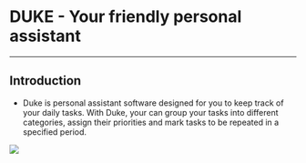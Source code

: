 # DUKE - Your friendly personal assistant

---
## Introduction

* Duke is personal assistant software designed for you to keep track of your daily tasks. With Duke, your can group your tasks into different categories, assign their priorities and mark tasks to be repeated in a specified period.

![](https://github.com/AY1920S1-CS2113T-F14-3/main/blob/master/ui-mockup.png)
